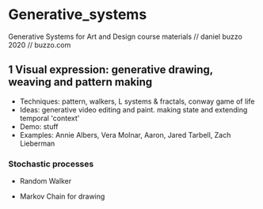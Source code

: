 # Generative_systems
Generative Systems for Art and Design course materials
// daniel buzzo 2020
// buzzo.com

## 1 Visual expression: generative drawing, weaving and pattern making

* Techniques: pattern, walkers, L systems & fractals, conway game of life
* Ideas: generative video editing and paint. making state and extending temporal 'context'
* Demo: stuff
* Examples: Annie Albers, Vera Molnar, Aaron, Jared Tarbell, Zach Lieberman

### Stochastic processes

* Random Walker

* Markov Chain for drawing


